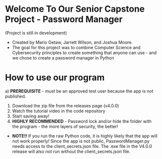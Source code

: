 # Welcome To Our Senior Capstone Project - Password Manager
(Project is still in development)

- Created by Mario Getaw, Jarrett Wilson, and Joshua Moore. 
- The goal for this project was to combine Computer Science and Cybersecurity principles to create something that anyone can use - and we chose to create a password manager in Python

# How to use our program 
a) **PREREQUISITE** - must be an approved test user because the app is not published.

1) Download the zip file from the releases page (v4.0.0)
2) Watch the tutorial video in the code repository
3) Start saving away!
4) **HIGHLY RECOMMENDED** - Password lock and/or hide the folder with the program - the more layers of security, the better!

- **NOTE!!** If you run the raw Python code, it is highly likely that the app will not work properly! Since the app is not public, PasswordManager.py needs access to the client_secrets.json file. The .exe file in the V4.0.0 release will also not run without the client_secrets.json file.
  
